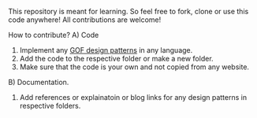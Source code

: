 This repository is meant for learning. So feel free to fork, clone or use this code anywhere! All contributions are welcome!

How to contribute?
A) Code
1) Implement any [GOF design patterns](https://www.digitalocean.com/community/tutorials/gangs-of-four-gof-design-patterns) in any language.
2) Add the code to the respective folder or make a new folder.
3) Make sure that the code is your own and not copied from any website.

B) Documentation.
1) Add references or explainatoin or blog links for any design patterns in respective folders.
